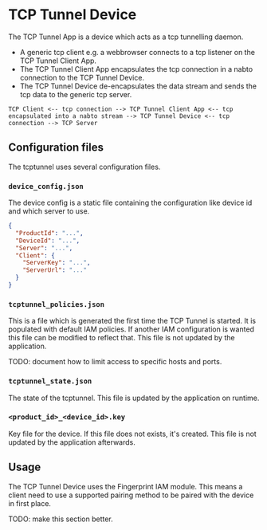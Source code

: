 # TCP Tunnel Device

The TCP Tunnel App is a device which acts as a tcp tunnelling daemon.

  * A generic tcp client e.g. a webbrowser connects to a tcp listener on the TCP Tunnel Client App.
  * The TCP Tunnel Client App encapsulates the tcp connection in a nabto connection to the TCP Tunnel Device.
  * The TCP Tunnel Device de-encapsulates the data stream and sends
    the tcp data to the generic tcp server.

```
TCP Client <-- tcp connection --> TCP Tunnel Client App <-- tcp encapsulated into a nabto stream --> TCP Tunnel Device <-- tcp connection --> TCP Server
```

## Configuration files

The tcptunnel uses several configuration files.

### `device_config.json`

The device config is a static file containing the configuration like
device id and which server to use.

```json
{
  "ProductId": "...",
  "DeviceId": "...",
  "Server": "...",
  "Client": {
    "ServerKey": "...",
    "ServerUrl": "..."
  }
}
```

### `tcptunnel_policies.json`

This is a file which is generated the first time the TCP Tunnel is
started. It is populated with default IAM policies. If another IAM
configuration is wanted this file can be modified to reflect
that. This file is not updated by the application.

TODO: document how to limit access to specific hosts and ports.

### `tcptunnel_state.json`

The state of the tcptunnel. This file is updated by the application on
runtime.

### `<product_id>_<device_id>.key`

Key file for the device. If this file does not exists, it's
created. This file is not updated by the application afterwards.

## Usage

The TCP Tunnel Device uses the Fingerprint IAM module. This means a
client need to use a supported pairing method to be paired with the
device in first place.

TODO: make this section better.
